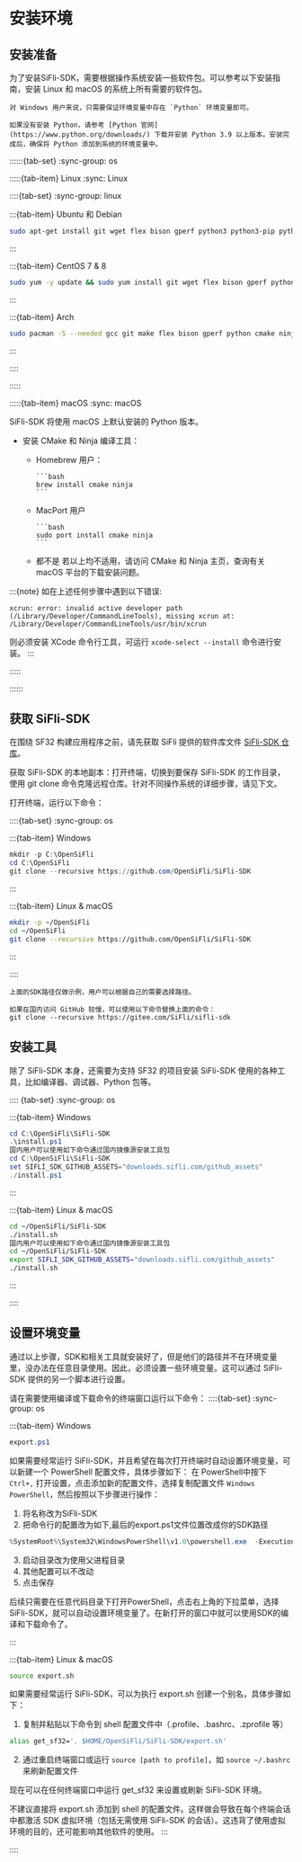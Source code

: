 # 安装环境

## 安装准备

为了安装SiFli-SDK，需要根据操作系统安装一些软件包。可以参考以下安装指南，安装 Linux 和 macOS 的系统上所有需要的软件包。

```{important}
对 Windows 用户来说，只需要保证环境变量中存在 `Python` 环境变量即可。

如果没有安装 Python，请参考 [Python 官网](https://www.python.org/downloads/) 下载并安装 Python 3.9 以上版本。安装完成后，确保将 Python 添加到系统的环境变量中。
```

::::::{tab-set}
:sync-group: os

:::::{tab-item} Linux
:sync: Linux

::::{tab-set}
:sync-group: linux

:::{tab-item} Ubuntu 和 Debian

```bash
sudo apt-get install git wget flex bison gperf python3 python3-pip python3-venv cmake ninja-build ccache libffi-dev libssl-dev dfu-util libusb-1.0-0
```

:::

:::{tab-item} CentOS 7 & 8

```bash
sudo yum -y update && sudo yum install git wget flex bison gperf python3 python3-setuptools cmake ninja-build ccache dfu-util libusbx
```

:::

:::{tab-item} Arch

```bash
sudo pacman -S --needed gcc git make flex bison gperf python cmake ninja ccache dfu-util libusb python-pip
```

:::

::::

:::::

:::::{tab-item} macOS
:sync: macOS

SiFli-SDK 将使用 macOS 上默认安装的 Python 版本。

- 安装 CMake 和 Ninja 编译工具：
  - Homebrew 用户：

        ```bash
        brew install cmake ninja
        ```

  - MacPort 用户

        ```bash
        sudo port install cmake ninja
        ```

  - 都不是
        若以上均不适用，请访问 CMake 和 Ninja 主页，查询有关 macOS 平台的下载安装问题。

:::{note}
如在上述任何步骤中遇到以下错误:

```
xcrun: error: invalid active developer path (/Library/Developer/CommandLineTools), missing xcrun at: /Library/Developer/CommandLineTools/usr/bin/xcrun
```

则必须安装 XCode 命令行工具，可运行 `xcode-select --install` 命令进行安装。
:::

:::::

::::::

## 获取 SiFli-SDK

在围绕 SF32 构建应用程序之前，请先获取 SiFli 提供的软件库文件 [SiFli-SDK 仓库](https://github.com/OpenSiFli/SiFli-SDK)。

获取 SiFli-SDK 的本地副本：打开终端，切换到要保存 SiFli-SDK 的工作目录，使用 git clone 命令克隆远程仓库。针对不同操作系统的详细步骤，请见下文。

打开终端，运行以下命令：

::::{tab-set}
:sync-group: os

:::{tab-item} Windows

```powershell
mkdir -p C:\OpenSiFli
cd C:\OpenSiFli
git clone --recursive https://github.com/OpenSiFli/SiFli-SDK
```

:::

:::{tab-item} Linux & macOS

```bash
mkdir -p ~/OpenSiFli
cd ~/OpenSiFli
git clone --recursive https://github.com/OpenSiFli/SiFli-SDK
```

:::

::::

```{note}
上面的SDK路径仅做示例，用户可以根据自己的需要选择路径。

如果在国内访问 GitHub 较慢，可以使用以下命令替换上面的命令：
git clone --recursive https://gitee.com/SiFli/sifli-sdk
```

## 安装工具

除了 SiFli-SDK 本身，还需要为支持 SF32 的项目安装 SiFli-SDK 使用的各种工具，比如编译器、调试器、Python 包等。

:::: {tab-set}
:sync-group: os

:::{tab-item} Windows

```powershell
cd C:\OpenSiFli\SiFli-SDK
.\install.ps1
国内用户可以使用如下命令通过国内镜像源安装工具包
cd C:\OpenSiFli\SiFli-SDK
set SIFLI_SDK_GITHUB_ASSETS="downloads.sifli.com/github_assets"
./install.ps1
```

:::

:::{tab-item} Linux & macOS

```bash
cd ~/OpenSiFli/SiFli-SDK
./install.sh
国内用户可以使用如下命令通过国内镜像源安装工具包
cd ~/OpenSiFli/SiFli-SDK
export SIFLI_SDK_GITHUB_ASSETS="downloads.sifli.com/github_assets"
./install.sh
```

:::

::::

## 设置环境变量

通过以上步骤，SDK和相关工具就安装好了，但是他们的路径并不在环境变量里，没办法在任意目录使用。因此，必须设置一些环境变量。这可以通过 SiFli-SDK 提供的另一个脚本进行设置。

请在需要使用编译或下载命令的终端窗口运行以下命令：
::::{tab-set}
:sync-group: os

:::{tab-item} Windows

```powershell
export.ps1
```

如果需要经常运行 SiFli-SDK，并且希望在每次打开终端时自动设置环境变量，可以新建一个 PowerShell 配置文件，具体步骤如下：
在 PowerShell中按下 `Ctrl+,` 打开设置，点击添加新的配置文件，选择复制配置文件 `Windows PowerShell`，然后按照以下步骤进行操作：

1. 将名称改为SiFli-SDK
2. 把命令行的配置改为如下,最后的export.ps1文件位置改成你的SDK路径
```powershell
%SystemRoot%\System32\WindowsPowerShell\v1.0\powershell.exe  -ExecutionPolicy Bypass -NoExit -File  D:\SIFIL\SiFli-SDK\export.ps1
```
3. 启动目录改为使用父进程目录
4. 其他配置可以不改动
5. 点击保存

后续只需要在任意代码目录下打开PowerShell，点击右上角的下拉菜单，选择SiFli-SDK，就可以自动设置环境变量了。在新打开的窗口中就可以使用SDK的编译和下载命令了。

:::

:::{tab-item} Linux & macOS

```bash
source export.sh
```

如果需要经常运行 SiFli-SDK，可以为执行 export.sh 创建一个别名，具体步骤如下：

1. 复制并粘贴以下命令到 shell 配置文件中（.profile、.bashrc、.zprofile 等）

```bash
alias get_sf32='. $HOME/OpenSiFli/SiFli-SDK/export.sh'
```

2. 通过重启终端窗口或运行 `source [path to profile]`，如 `source ~/.bashrc` 来刷新配置文件

现在可以在任何终端窗口中运行 get_sf32 来设置或刷新 SiFli-SDK 环境。

不建议直接将 export.sh 添加到 shell 的配置文件。这样做会导致在每个终端会话中都激活 SDK 虚拟环境（包括无需使用 SiFli-SDK 的会话）。这违背了使用虚拟环境的目的，还可能影响其他软件的使用。
:::

::::
